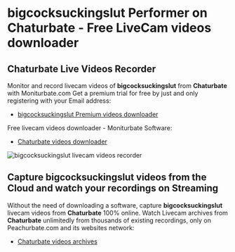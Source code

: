 # bigcocksuckingslut Performer on Chaturbate - Free LiveCam videos downloader

## Chaturbate Live Videos Recorder

Monitor and record livecam videos of **bigcocksuckingslut** from **Chaturbate** with Moniturbate.com
Get a premium trial for free by just and only registering with your Email address:
* [bigcocksuckingslut Premium videos downloader](https://moniturbate.com/request-demo-licence-key.html)

Free livecam videos downloader - Moniturbate Software:
* [Chaturbate videos downloader](https://moniturbate.com/moniturbate-download-software.html)

![bigcocksuckingslut livecam videos recorder](https://peachurnet.com/templates/moniturbate-software.png)


## Capture bigcocksuckingslut videos from the Cloud and watch your recordings on Streaming

Without the need of downloading a software, capture **bigcocksuckingslut** livecam videos from **Chaturbate** 100% online.
Watch Livecam archives from **Chaturbate** unlimitedly from thousands of existing recordings, only on Peachurbate.com and its websites network:
* [Chaturbate videos archives](https://peachurnet.com/)